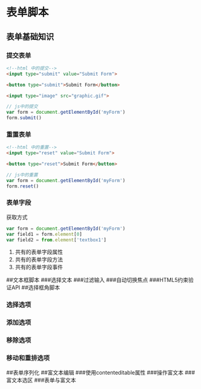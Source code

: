 # 表单脚本
## 表单基础知识
### 提交表单
```html
<!--html 中的提交-->
<input type="submit" value="Submit Form">

<button type="submit">Submit Form</button>

<input type="image" src="graphic.gif">
```
```js
// js中的提交
var form = document.getElementById('myForm')
form.submit()
```
### 重置表单
```html
<!--html 中的重置-->
<input type="reset" value="Submit Form">

<button type="reset">Submit Form</button>

```
```js
// js中的重置
var form = document.getElementById('myForm')
form.reset()
```
### 表单字段
获取方式
```js
var form = document.getElementById('myForm')
var field1 = form.element[0]
var field2 = from.element['textbox1']
```
1. 共有的表单字段属性
2. 共有的表单字段方法
3. 共有的表单字段事件



##文本框脚本
###选择文本
###过滤输入
###自动切换焦点
###HTML5约束验证API
##选择框角脚本
### 选择选项
### 添加选项
### 移除选项
### 移动和重排选项
##表单序列化
##富文本编辑
###使用contenteditable属性
###操作富文本
###富文本选区
###表单与富文本